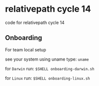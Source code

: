 # relativepath cycle 14
code for relativepath cycle 14

## Onboarding
For team local setup 

see your system using uname type: 
`uname`

for `Darwin` run: 
`$SHELL onboarding-darwin.sh`

for `Linux` run:
`$SHELL onboarding-linux.sh`


